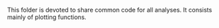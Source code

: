 This folder is devoted to share common code for all analyses. It consists mainly of plotting functions.
